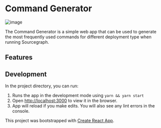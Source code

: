 # Command Generator

![image](https://user-images.githubusercontent.com/68532117/130660424-d4263667-17c4-4b87-a51e-22bf7fdcba58.png)


The Command Generator is a simple web app that can be used to generate the most frequently used commands for different deployment type when running Sourcegraph.

## Features

## Development

In the project directory, you can run:

1. Runs the app in the development mode using `yarn && yarn start`
1. Open [http://localhost:3000](http://localhost:3000) to view it in the browser.
1. App will reload if you make edits. You will also see any lint errors in the console.

This project was bootstrapped with [Create React App](https://github.com/facebook/create-react-app).
